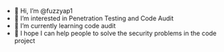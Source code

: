- 👋 Hi, I’m @fuzzyap1
- 👀 I’m interested in Penetration Testing and Code Audit
- 🌱 I’m currently learning code audit
- 🌱 I hope I can help people to solve the security problems in the code project
